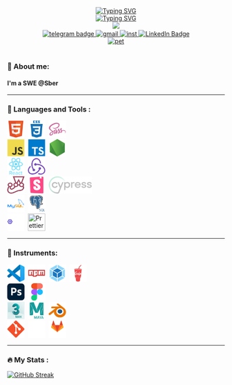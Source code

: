 <div id="header" align="center">
<a href="https://git.io/typing-svg"><img src="https://readme-typing-svg.demolab.com?font=Fira+Code&weight=600&size=25&pause=1000&color=972284&width=350&lines=Mikhail+Nizhegorodtsev" alt="Typing SVG" /></a>
</div>

<div id="header" align="center">
<a href="https://git.io/typing-svg"><img src="https://readme-typing-svg.demolab.com?font=Fira+Code&weight=350&size=25&pause=1000&color=972284&width=300&lines=Frontend+developer" alt="Typing SVG" /></a>
</div>

<div id="header" align="center">
  <img src="https://media.giphy.com/media/gjrYDwbjnK8x36xZIO/giphy.gif" width="300"/>
</div>

<div id="badges" align="center">
  <a href="https://t.me/nizmb">
    <img src="https://img.shields.io/badge/tlg|nizmb-blue?style=for-the-badge&logo=telegram&logoColor=white" alt="telegram badge"/>
  </a>
  <a href="mailto:nizmikhail@gmail.com">
    <img src="https://img.shields.io/badge/gmail|nizmikhail-white?style=for-the-badge&logo=gmail" alt="gmail"/>
  </a>
  <a href="https://www.instagram.com/nizmby/">
   <img src="https://img.shields.io/badge/|nizmby-orange?style=for-the-badge&logo=instagram" alt="inst"/>
  </a>
  <a href="https://www.linkedin.com/in/nizmb/">
    <img src="https://img.shields.io/badge/|nizmb-blue?style=for-the-badge&logo=linkedin&logoColor=white" alt="LinkedIn Badge"/>
  </a>
  
</div>
<div id="badges" align="center">
  <a href="https://junkytrace.github.io/">
    <img src="https://cdn0.iconfinder.com/data/icons/font-awesome-solid-vol-2/576/dog-512.png" alt="pet" width="40" height="40"/>
  </a>
  </div>
<div id="counter" align="center">
<img src="https://komarev.com/ghpvc/?username=junkytrace&style=flat-square&color=blue" alt=""/>
</div>

### :unicorn: About me:
#### I'm a SWE @Sber


---

### :rocket: Languages and Tools :
<div>
<img src="https://github.com/devicons/devicon/blob/master/icons/html5/html5-original.svg" title="HTML5" alt="HTML5" width="40" height="40"/>&nbsp;
<img src="https://github.com/devicons/devicon/blob/master/icons/css3/css3-plain-wordmark.svg"  title="CSS3" alt="CSS3" width="40" height="40"/>&nbsp;
    <img src="https://raw.githubusercontent.com/devicons/devicon/1119b9f84c0290e0f0b38982099a2bd027a48bf1/icons/sass/sass-original.svg" title="sass/scss" height="40" width="40"/>&nbsp;
  </div>
  <div>
<img src="https://github.com/devicons/devicon/blob/master/icons/javascript/javascript-original.svg" title="JavaScript" alt="JavaScript" width="40" height="40"/>&nbsp;
<img src="https://raw.githubusercontent.com/devicons/devicon/1119b9f84c0290e0f0b38982099a2bd027a48bf1/icons/typescript/typescript-plain.svg" title="Typescript" height="40" width="40"/>&nbsp;
    <img src="https://github.com/devicons/devicon/blob/master/icons/nodejs/nodejs-original.svg" title="node.js" height="40" width="40">&nbsp;
    </div>
    <div>
<img src="https://github.com/devicons/devicon/blob/master/icons/react/react-original-wordmark.svg" title="React" alt="React" width="40" height="40"/>&nbsp;
  <img src="https://raw.githubusercontent.com/devicons/devicon/1119b9f84c0290e0f0b38982099a2bd027a48bf1/icons/redux/redux-original.svg" title="Redux" height="40" width="40"/>&nbsp;
      </div>
      <div>
  <img src="https://github.com/devicons/devicon/blob/master/icons/jest/jest-plain.svg" title="Jest" **alt="Jest" width="40" height="40"/>&nbsp;
  <img src="https://github.com/devicons/devicon/blob/master/icons/storybook/storybook-original.svg" title="Storybook" **alt="Storybook" width="40" height="40"/>&nbsp;
        <img src="https://github.com/junkytrace/pics/blob/main/icon%20(5).svg" title="Cypress" **alt="Cypress" width="100" height="40"/>&nbsp;
        </div>
        <div>
  <img src="https://github.com/junkytrace/pics/blob/main/icon%20(1).svg" title="MySql" **alt="MySql" width="40" height="40"/>&nbsp;
          <img src="https://github.com/junkytrace/pics/blob/main/icon%20(3).svg" title="PostgreSQL" **alt="PostgreSQL" width="40" height="40"/>&nbsp;
</div>
<div>
  <img src="https://github.com/junkytrace/pics/blob/main/icon%20(2).svg" title="EsLint" **alt="EsLint" width="40" height="40"/>&nbsp;
          <img src="https://prettier.io/icon.png" title="Prettier" **alt="Prettier" width="40" height="40"/>&nbsp;
</div>

---
  
### :hammer: Instruments:
<div>
  <img src="https://github.com/devicons/devicon/blob/master/icons/vscode/vscode-original.svg" title="VSCodium" height="40" width="40">&nbsp;
  <img src="https://github.com/devicons/devicon/blob/master/icons/npm/npm-original-wordmark.svg" title="NPM" height="40" width="40">&nbsp;
  <img src="https://github.com/devicons/devicon/blob/master/icons/webpack/webpack-original.svg" title="Webpack" height="40" width="40">&nbsp;
  <img src="https://github.com/devicons/devicon/blob/master/icons/gulp/gulp-plain.svg" title="GULP" **alt="GULP" width="40" height="40"/>&nbsp;
  </div>
  <div>
  <img src="https://raw.githubusercontent.com/devicons/devicon/1119b9f84c0290e0f0b38982099a2bd027a48bf1/icons/photoshop/photoshop-plain.svg" title="PhotoShop" height="40" width="40">&nbsp;
  <img src="https://github.com/devicons/devicon/blob/master/icons/figma/figma-original.svg" title="Figma" height="40" width="40">&nbsp;
    </div>
    <div>
  <img src="https://raw.githubusercontent.com/Ahuge/chocolatey-packages/ebe8301978bfc9a88e27a6360c4cddb465136fe6/3dsmax/icon.png" title="3ds max" height="40" width="40">&nbsp;
  <img src="https://github.com/devicons/devicon/blob/master/icons/maya/maya-plain-wordmark.svg" title="Maya" height="40" width="40">&nbsp;
  <img src="https://github.com/devicons/devicon/blob/master/icons/blender/blender-original.svg" title="Blender" height="40" width="40">&nbsp;
      </div>
      <div>
  <img src="https://github.com/devicons/devicon/blob/master/icons/git/git-original.svg" title="Git" **alt="Git" width="40" height="40"/>&nbsp;
  <img src="https://github.com/junkytrace/pics/blob/main/Github.svg" title="GitHub" **alt="GitHub" width="40" height="40"/>&nbsp;
  <img src="https://github.com/junkytrace/pics/blob/main/icon.svg" title="GitLub" **alt="GitLub" width="40" height="40"/>&nbsp;
</div>

---

### :fire: My Stats :
[![GitHub Streak](http://github-readme-streak-stats.herokuapp.com?user=junkytrace&theme=dark&background=000000)](https://git.io/streak-stats)
